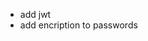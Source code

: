 <!-- - update controllers return type (mix sqlx with warp) -->
- add jwt
- add encription to passwords
